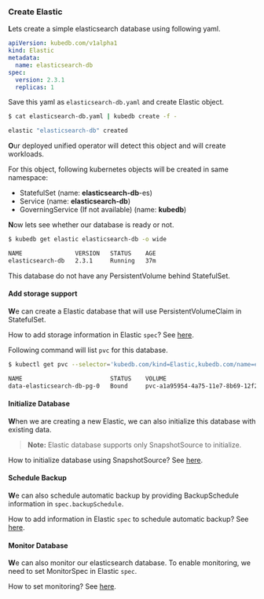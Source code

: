 ### Create Elastic

**L**ets create a simple elasticsearch database using following yaml.

```yaml
apiVersion: kubedb.com/v1alpha1
kind: Elastic
metadata:
  name: elasticsearch-db
spec:
  version: 2.3.1
  replicas: 1
```

Save this yaml as `elasticsearch-db.yaml` and create Elastic object.

```bash
$ cat elasticsearch-db.yaml | kubedb create -f -

elastic "elasticsearch-db" created
```

**O**ur deployed unified operator will detect this object and will create workloads.

For this object, following kubernetes objects will be created in same namespace:
* StatefulSet (name: **elasticsearch-db**-es)
* Service (name: **elasticsearch-db**)
* GoverningService (If not available) (name: **kubedb**)


**N**ow lets see whether our database is ready or not.

```bash
$ kubedb get elastic elasticsearch-db -o wide

NAME               VERSION   STATUS    AGE
elasticsearch-db   2.3.1     Running   37m
```

This database do not have any PersistentVolume behind StatefulSet.

#### Add storage support

**W**e can create a Elastic database that will use PersistentVolumeClaim in StatefulSet.

How to add storage information in Elastic `spec`? See [here](../support-storage.md).

Following command will list `pvc` for this database.

```bash
$ kubectl get pvc --selector='kubedb.com/kind=Elastic,kubedb.com/name=elasticsearch-db'

NAME                         STATUS    VOLUME                                     CAPACITY   ACCESSMODES   AGE
data-elasticsearch-db-pg-0   Bound     pvc-a1a95954-4a75-11e7-8b69-12f236046fba   10Gi       RWO           2m
```

#### Initialize Database

**W**hen we are creating a new Elastic, we can also initialize this database with existing data.

> **Note:** Elastic database supports only SnapshotSource to initialize.

How to initialize database using SnapshotSource? See [here](../initialize-database.md#snapshotsource).


#### Schedule Backup

**W**e can also schedule automatic backup by providing BackupSchedule information in `spec.backupSchedule`.

How to add information in Elastic `spec` to schedule automatic backup? See [here](../schedule-backup.md).


#### Monitor Database

**W**e can also monitor our elasticsearch database.
To enable monitoring, we need to set MonitorSpec in Elastic `spec`.

How to set monitoring? See [here](../monitor-database.md).
